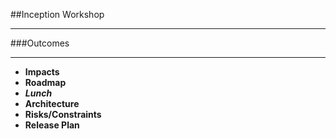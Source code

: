 <!-- .slide: data-background="resources/footer.svg" data-background-size="contain" data-background-position="bottom"  -->

##Inception Workshop
- - -
###Outcomes
- - -
* **Impacts** <!-- .element: style="color:#e0dfe4"; -->
* **Roadmap** <!-- .element: style="color:#e0dfe4"; -->
* _**Lunch**_ <!-- .element: style="color:green"; -->
* **Architecture** <!-- .element: style="color:#e0dfe4"; -->
* **Risks/Constraints**  <!-- .element: style="color:#e0dfe4"; -->
* **Release Plan** <!-- .element: style="color:#e0dfe4"; -->


<aside class="notes">
</aside>

<br/>
<br/>
<br/>
<br/>
<br/>
<br/>
<br/>
<br/>
<br/>
<br/>
<br/>
<br/>
<br/>
<br/>
<br/>
<br/>
<br/>
<br/>
<br/>
<br/>
<br/>
